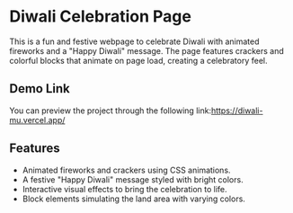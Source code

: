 # Diwali Celebration Page

This is a fun and festive webpage to celebrate Diwali with animated fireworks and a "Happy Diwali" message. The page features crackers and colorful blocks that animate on page load, creating a celebratory feel.

## Demo Link

You can preview the project through the following link:https://diwali-mu.vercel.app/

## Features

- Animated fireworks and crackers using CSS animations.
- A festive "Happy Diwali" message styled with bright colors.
- Interactive visual effects to bring the celebration to life.
- Block elements simulating the land area with varying colors.



